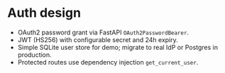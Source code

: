 # Auth design

- OAuth2 password grant via FastAPI `OAuth2PasswordBearer`.
- JWT (HS256) with configurable secret and 24h expiry.
- Simple SQLite user store for demo; migrate to real IdP or Postgres in production.
- Protected routes use dependency injection `get_current_user`.

